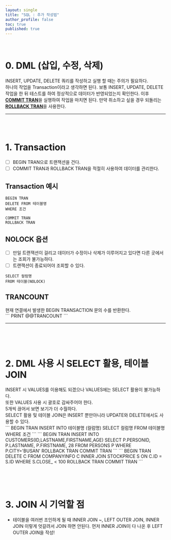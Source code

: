 ```yaml
---
layout: single
title: "SQL : 추가 작성법"
author_profile: false
toc: true
published: true
---
```


<br>

# 0. DML (삽입, 수정, 삭제)

<div class="notice--danger">INSERT, UPDATE, DELETE 쿼리를 작성하고 실행 할 때는 주의가 필요하다.</div>
<div class="notice--danger">하나의 작업을 Transaction이라고 생각하면 된다. 보통 INSERT, UPDATE, DELETE 작업을 한 뒤 테스트를 하여 정상적으로 데이터가 반영되었는지 확인한다. 이후 <b><u>COMMIT TRAN</u></b>을 실행하여 작업을 마치면 된다. 만약 취소하고 싶을 경우 되돌리는 <b><u>ROLLBACK TRAN</u></b>을 사용한다.</div>

<hr>
<br><br>

# 1. Transaction
- [ ] BEGIN TRAN으로 트랜잭션을 건다.
- [ ] COMMIT TRAN과 ROLLBACK TRAN을 적절히 사용하여 데이터를 관리한다.

## Transaction 예시
```
BEGIN TRAN
DELETE FROM 테이블명
WHERE 조건

COMMIT TRAN
ROLLBACK TRAN
```

## NOLOCK 옵션
- [ ] 만일 트랜잭션이 걸리고 데이터가 수정이나 삭제가 이루어지고 있다면 다른 곳에서는 조회가 불가능하다.
- [ ] 트랜잭션이 종료되어야 조회할 수 있다.

```
SELECT 컬럼명
FROM 테이블(NOLOCK)
```

## TRANCOUNT
<div class="notice--info">
현재 연결에서 발생한 BEGIN TRANSACTION 문의 수를 반환한다.
</div>
```
PRINT @@TRANCOUNT
```

<hr>
<br><br><br>

# 2. DML 사용 시 SELECT 활용, 테이블 JOIN 
<div class="notice--info">
INSERT 시 VALUES를 이용해도 되겠으나 VALUES에는 SELECT 활용이 불가능하다.<br>또한 VALUES 사용 시 괄호로 감싸주어야 한다.<br>
5개씩 끊어서 보면 보기가 더 수월하다.<br>
</div>
<div class="notice--danger">
SELECT 활용 및 테이블 JOIN은 INSERT 뿐만아니라 UPDATE와 DELETE에서도 사용할 수 있다.
</div>
```
BEGIN TRAN
  INSERT INTO 테이블명 (컬럼명)
    SELECT 컬럼명
    FROM 테이블명
    WHERE 조건
```
```
BEGIN TRAN
  INSERT INTO CUSTOMERS(ID,LASTNAME,FIRSTNAME,AGE)
    SELECT P.PERSONID, P.LASTNAME, P.FIRSTNAME, 28
    FROM PERSONS P
    WHERE P.CITY='BUSAN'
ROLLBACK TRAN
COMMIT TRAN
```
```
BEGIN TRAN
  DELETE C FROM COMPANYINFO C
    INNER JOIN STOCKPRICE S ON C.ID = S.ID
    WHERE S.CLOSE_ < 100
ROLLBACK TRAN
COMMIT TRAN
```

<br><br><br>

# 3. JOIN 시 기억할 점
* 테이블을 여러번 조인하게 될 때 INNER JOIN ~, LEFT OUTER JOIN, INNER JOIN 이렇게 엇갈려서 JOIN 하면 안된다. 먼저 INNER JOIN이 다 나온 후 LEFT OUTER JOIN을 작성!